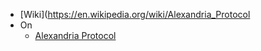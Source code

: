 - [Wiki](https://en.wikipedia.org/wiki/Alexandria_Protocol
- On
	- [Alexandria Protocol](https://avalon.law.yale.edu/20th_century/alex.asp)